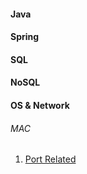 #### Java

#### Spring

#### SQL

#### NoSQL

#### OS & Network
###### MAC
1. [Port Related](05-os&networking/01-00-mac.md)